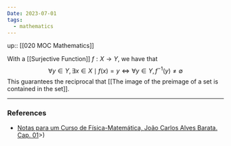 ```yaml
---
Date: 2023-07-01
tags:
  - mathematics
---
```

up:: [[020 MOC Mathematics]]

With a [[Surjective Function]] $f: X \to Y$, we have that
$$
\forall y \in Y, \exists x \in X \mid f(x) = y \iff \forall y \in Y, f^{-1}(y) \neq \emptyset
$$
This guarantees the reciprocal that [[The image of the preimage of a set is contained in the set]].

---
### References
- [Notas para um Curso de Física-Matemática, João Carlos Alves Barata. Cap. 01](http://denebola.if.usp.br/~jbarata/Notas_de_aula/arquivos/nc-cap01.pdf)>)

